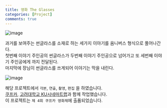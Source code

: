 ```yaml
---
title: 영화 The Glasses
categories: [Project]
comments: true
---
```


![image](https://user-images.githubusercontent.com/55519519/126888688-26c3cfe0-decc-4cd9-a3d2-50b076294281.png)<br>

과거를 보여주는 썬글라스를 소재로 하는 세가지 이야기를 옴니버스 형식으로 풀어나간다.<br> 
첫번째 이야기 주인공의 썬글라스가 두번째 이야기 주인공으로 넘어가고 또 세번째 이야기 주인공에게 까지 전달된다.<br> 
마지막에 장님이 썬글라스를 쓰게되어 이야기는 막을 내린다.<br> 

![image](https://user-images.githubusercontent.com/55519519/126888689-baa8845b-5d5d-4d79-9747-7219df323e1f.png)<br>

해당 프로젝트에서 `각본`, `연출`, `촬영`, `편집` 을 하였습니다.<br>
[쿠프카], [고려대학교 KU시네마트랩]과 함께 작업했습니다.<br>
이 프로젝트는 `제 4회 쿠프카 영화제`에 출품되었습니다.<br>

[고려대학교 KU시네마트랩]:      http://kucinema.net/
[쿠프카]:                      https://www.facebook.com/KUFCA2018/
